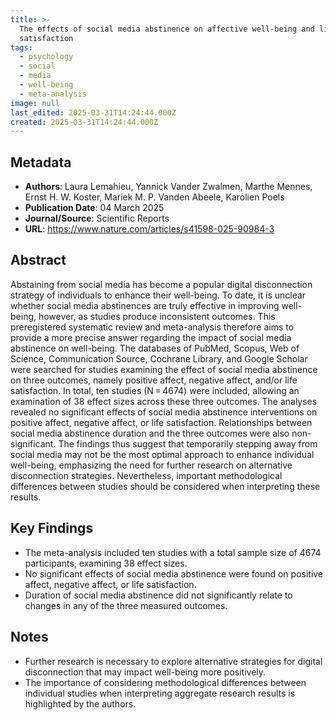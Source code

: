 ```yaml
---
title: >-
  The effects of social media abstinence on affective well-being and life
  satisfaction
tags:
  - psychology
  - social
  - media
  - well-being
  - meta-analysis
image: null
last_edited: 2025-03-31T14:24:44.000Z
created: 2025-03-31T14:24:44.000Z
---
```


## Metadata
- **Authors**: Laura Lemahieu, Yannick Vander Zwalmen, Marthe Mennes, Ernst H. W. Koster, Mariek M. P. Vanden Abeele, Karolien Poels
- **Publication Date**: 04 March 2025
- **Journal/Source**: Scientific Reports
- **URL**: https://www.nature.com/articles/s41598-025-90984-3

## Abstract
Abstaining from social media has become a popular digital disconnection strategy of individuals to enhance their well-being. To date, it is unclear whether social media abstinences are truly effective in improving well-being, however, as studies produce inconsistent outcomes. This preregistered systematic review and meta-analysis therefore aims to provide a more precise answer regarding the impact of social media abstinence on well-being. The databases of PubMed, Scopus, Web of Science, Communication Source, Cochrane Library, and Google Scholar were searched for studies examining the effect of social media abstinence on three outcomes, namely positive affect, negative affect, and/or life satisfaction. In total, ten studies (N = 4674) were included, allowing an examination of 38 effect sizes across these three outcomes. The analyses revealed no significant effects of social media abstinence interventions on positive affect, negative affect, or life satisfaction. Relationships between social media abstinence duration and the three outcomes were also non-significant. The findings thus suggest that temporarily stepping away from social media may not be the most optimal approach to enhance individual well-being, emphasizing the need for further research on alternative disconnection strategies. Nevertheless, important methodological differences between studies should be considered when interpreting these results.

## Key Findings
- The meta-analysis included ten studies with a total sample size of 4674 participants, examining 38 effect sizes.
- No significant effects of social media abstinence were found on positive affect, negative affect, or life satisfaction.
- Duration of social media abstinence did not significantly relate to changes in any of the three measured outcomes.

## Notes
- Further research is necessary to explore alternative strategies for digital disconnection that may impact well-being more positively.
- The importance of considering methodological differences between individual studies when interpreting aggregate research results is highlighted by the authors.
